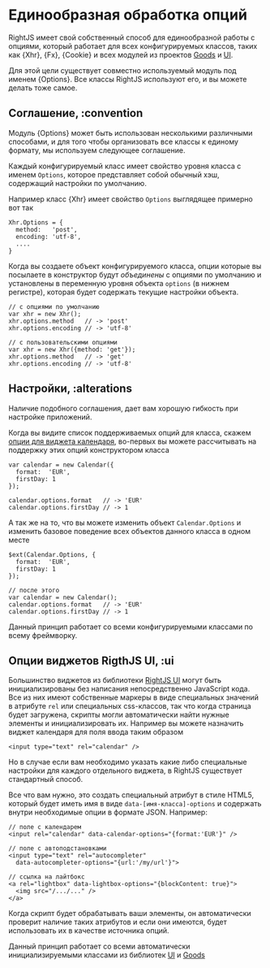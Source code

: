 # Единообразная обработка опций

RightJS имеет свой собственный способ для единообразной работы с опциями, который
работает для всех конфигурируемых классов, таких как {Xhr}, {Fx}, {Cookie} и всех
модулей из проектов [Goods](/goods) и [UI](/ui).

Для этой цели существует совместно используемый модуль под именем {Options}.
Все классы RightJS используют его, и вы можете делать тоже самое.

## Соглашение, :convention

Модуль {Options} может быть использован несколькими различными способами, и для
того чтобы организовать все классы к единому формату, мы используем следующее соглашение.

Каждый конфигурируемый класс имеет свойство уровня класса с именем `Options`,
которое представляет собой обычный хэш, содержащий настройки по умолчанию.

Например класс {Xhr} имеет свойство `Options` выглядящее примерно вот так

    Xhr.Options = {
      method:   'post',
      encoding: 'utf-8',
      ....
    }

Когда вы создаете объект конфигурируемого класса, опции которые вы посылаете в конструктор
будут _объединены_ с опциями по умолчанию и установлены в переменную уровня объекта `options`
(в нижнем регистре), которая будет содержать текущие настройки объекта.

    // с опциями по умолчанию
    var xhr = new Xhr();
    xhr.options.method   // -> 'post'
    xhr.options.encoding // -> 'utf-8'

    // с пользовательскими опциями
    var xhr = new Xhr({method: 'get'});
    xhr.options.method   // -> 'get'
    xhr.options.encoding // -> 'utf-8'


## Настройки, :alterations

Наличие подобного соглашения, дает вам хорошую гибкость при настройке приложений.

Когда вы видите список поддерживаемых опций для класса, скажем [опции для виджета календаря](/ui/calendar#options),
во-первых вы можете рассчитывать на поддержку этих опций конструктором класса

    var calendar = new Calendar({
      format:  'EUR',
      firstDay: 1
    });
    
    calendar.options.format   // -> 'EUR'
    calendar.options.firstDay // -> 1

А так же на то, что вы можете изменить объект `Calendar.Options` и изменить базовое поведение
всех объектов данного класса в одном месте

    $ext(Calendar.Options, {
      format:  'EUR',
      firstDay: 1
    });
    
    // после этого
    var calendar = new Calendar();
    calendar.options.format   // -> 'EUR'
    calendar.options.firstDay // -> 1

Данный принцип работает со всеми конфигурируемыми классами по всему фреймворку.


## Опции виджетов RigthJS UI, :ui

Большинство виджетов из библиотеки [RightJS UI](/ui) могут быть инициализированы без написания
непосредственно JavaScript кода. Все из них имеют собственные маркеры в виде специальных
значений в атрибуте `rel` или специальных css-классов, так что когда страница будет загружена,
скрипты могли автоматически найти нужные элементы и инициализировать их. Например вы можете
назначить виджет календаря для поля ввода таким образом

    <input type="text" rel="calendar" />

Но в случае если вам необходимо указать какие либо специальные настройки для каждого отдельного
виджета, в RightJS существует стандартный способ.

Все что вам нужно, это создать специальный атрибут в стиле HTML5, который будет иметь имя в виде
`data-[имя-класса]-options` и содержать внутри необходимые опции в формате JSON. Например:

    // поле с календарем
    <input rel="calendar" data-calendar-options="{format:'EUR'}" />
    
    // поле с автоподстановками
    <input type="text" rel="autocompleter"
      data-autocompleter-options="{url:'/my/url'}">
      
    // ссылка на лайтбокс
    <a rel="lightbox" data-lightbox-options="{blockContent: true}">
      <img src="/.../..." />
    </a>

Когда скрипт будет обрабатывать ваши элементы, он автоматически проверит наличие таких атрибутов
и если они имеются, будет использовать их в качестве источника опций.

Данный принцип работает со всеми автоматически инициализируемыми классами из библиотек [UI](/ui) и [Goods](/goods)
